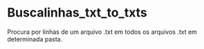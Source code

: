 # Buscalinhas_txt_to_txts
 Procura por linhas de um arquivo .txt em todos os arquivos .txt em determinada pasta.
